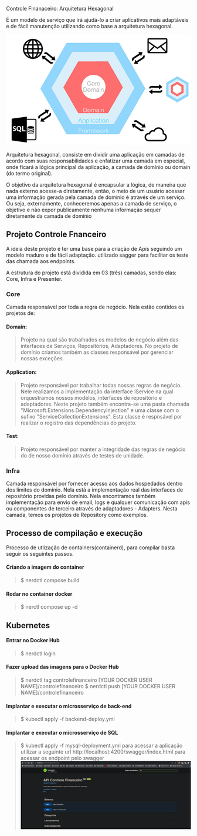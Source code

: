 ﻿Controle Finanaceiro: Arquitetura Hexagonal

É um modelo de serviço que irá ajudá-lo a criar aplicativos mais adaptáveis e de fácil manutenção utilizando como base a arquitetura hexagonal.

![Hexagonal Architecture](https://github.com/lualsiv/controle-financeiro/blob/main/hexagonal.png)

Arquitetura hexagonal, consiste em dividir uma aplicação em camadas de acordo com suas responsabilidades e enfatizar uma camada em especial, onde ficará a lógica principal da aplicação, a camada de domínio ou domain (do termo original).

O objetivo da arquitetura hexagonal é encapsular a lógica, de maneira que nada externo acesse-a diretamente, então, o meio de um usuário acessar uma informação gerada pela camada de domínio é através de um serviço. Ou seja, externamente, conheceremos apenas a camada de serviço, o objetivo e não expor publicamente nenhuma informação sequer diretamente da camada de domínio

## Projeto Controle Fnanceiro
A ideia deste projeto é ter uma base para a criação de Apis seguindo um modelo maduro e de fácil adaptação.
utilizado sagger para facilitar os teste das chamada aos endpoints.

A estrutura do projeto está dividida em 03 (três) camadas, sendo elas: Core, Infra e Presenter.

### Core
Camada responsável por toda a regra de negócio. Nela estão contidos os projetos de:

#### Domain: 
 > Projeto na qual são trabalhados os modelos de negócio além das interfaces de Serviços, Repositórios, Adaptadores. No projeto de domínio criamos também as classes responsável por gerenciar nossas exceções.

#### Application:
 > Projeto responsável por trabalhar todas nossas regras de negócio. Nele realizamos a implementação da interface IService na qual orquestramos nossos modelos, interfaces de repositório e adaptadores.
 > Neste projeto também encontra-se uma pasta chamada "Microsoft.Extensions.DependencyInjection" e uma classe com o sufixo "ServiceCollectionExtensions". Esta classe é respnsável por realizar o registro das dependências do projeto.

#### Test: 
 > Projeto responsável por manter a integridade das regras de negócio do de nosso domínio através de testes de unidade.
 
### Infra
Camada responsável por fornecer acesso aos dados hospedados dentro dos limites do domínio. Nela está a implementação real das interfaces de repositório providas pelo domínio. Nela encontramos também implementação para envio de email, logs e qualquer comunicação com apis ou componentes de terceiro através de adaptadores - Adapters.
Nesta camada, temos os projetos de Repository como exemplos.

## Processo de compilação e execução
Processo de utlização de containers(containerd), para compilar basta seguir os seguintes passos.

#### Criando a imagem do container
>$ nerdctl compose build

#### Rodar no container docker
>$ nerctl compose up -d

## Kubernetes

#### Entrar no Docker Hub 
>$ nerdctl login

#### Fazer upload das imagens para o Docker Hub
>$ nerdctl tag controlefinanceiro [YOUR DOCKER USER NAME]/controlefinanceiro
>$ nerdctl push [YOUR DOCKER USER NAME]/controlefinanceiro

#### Implantar e executar o microsserviço de back-end
>$ kubectl apply -f backend-deploy.yml

#### Implantar e executar o microsserviço de SQL
>$ kubectl apply -f mysql-deployment.yml
> para acessar a aplicação utilizar a seguinte url http://localhost:4200/swagger/index.html para acessar os endpoint pelo swagger
![Swagger](https://github.com/lualsiv/controle-financeiro/blob/main/swagger.png)